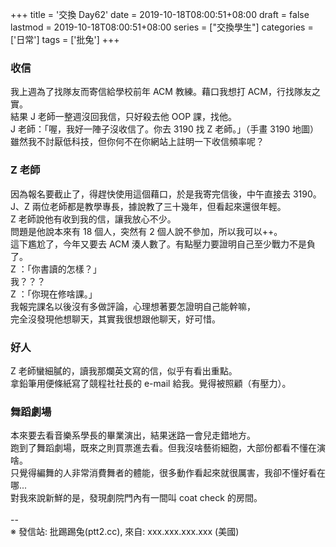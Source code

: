 +++
title = '交換 Day62'
date = 2019-10-18T08:00:51+08:00
draft = false
lastmod = 2019-10-18T08:00:51+08:00
series = ["交換學生"]
categories = ['日常']
tags = ['批兔']
+++
### 收信 
我上週為了找隊友而寄信給學校前年 ACM 教練。藉口我想打 ACM，行找隊友之實。<br>
結果 J 老師一整週沒回我信，只好殺去他 OOP 課，找他。<br>
J 老師：「喔，我好一陣子沒收信了。你去 3190 找 Z 老師。」（手畫 3190 地圖）<br>
雖然我不討厭低科技，但你何不在你網站上註明一下收信頻率呢？<br>

### Z 老師 
因為報名要截止了，得趕快使用這個藉口，於是我寄完信後，中午直接去 3190。<br>
J、Z 兩位老師都是教學專長，據說教了三十幾年，但看起來還很年輕。<br>
Z 老師說他有收到我的信，讓我放心不少。<br>
問題是他說本來有 18 個人，突然有 2 個人說不參加，所以我可以++。<br>
這下尷尬了，今年又要去 ACM 湊人數了。有點壓力要證明自己至少戰力不是負了。<br>
Z ：「你書讀的怎樣？」<br>
我？？？<br>
Z ：「你現在修啥課。」<br>
我報完課名以後沒有多做評論，心理想著要怎證明自己能幹嘛，<br>
完全沒發現他想聊天，其實我很想跟他聊天，好可惜。<br>

### 好人 
Z 老師蠻細膩的，讀我那爛英文寫的信，似乎有看出重點。<br>
拿鉛筆用便條紙寫了競程社社長的 e-mail 給我。覺得被照顧（有壓力）。<br>

### 舞蹈劇場 
本來要去看音樂系學長的畢業演出，結果迷路一會兒走錯地方。<br>
跑到了舞蹈劇場，既來之則買票進去看。但我沒啥藝術細胞，大部份都看不懂在演啥。<br>
只覺得編舞的人非常消費舞者的體能，很多動作看起來就很厲害，我卻不懂好看在哪...<br>
對我來說新鮮的是，發現劇院門內有一間叫 coat check 的房間。<br>
<br>
--<br>
※ 發信站: 批踢踢兔(ptt2.cc), 來自: xxx.xxx.xxx.xxx (美國)<br>
